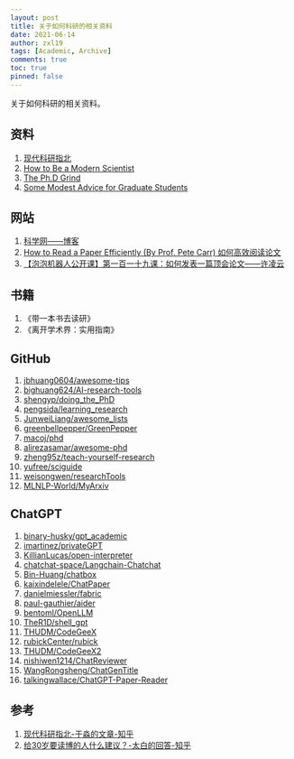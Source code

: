 ```yaml
---
layout: post
title: 关于如何科研的相关资料
date: 2021-06-14
author: zxl19
tags: [Academic, Archive]
comments: true
toc: true
pinned: false
---
```


关于如何科研的相关资料。

<!-- more -->

## 资料

1. [现代科研指北](https://yufree.github.io/sciguide/)
2. [How to Be a Modern Scientist](https://users.metu.edu.tr/ccandan/other/modern_scientist_preview_first_15_pages_Jan_2018.pdf)
3. [The Ph.D Grind](http://pgbovine.net/PhD-memoir/pguo-PhD-grind.pdf)
4. [Some Modest Advice for Graduate Students](https://www.researchgate.net/publication/255653424_SOME_MODEST_ADVICE_FOR_GRADUATE_STUDENTS)

## 网站

1. [科学网——博客](http://blog.sciencenet.cn/blog.php)
2. [How to Read a Paper Efficiently (By Prof. Pete Carr) 如何高效阅读论文](https://www.bilibili.com/video/BV14s411N76u)
3. [【泡泡机器人公开课】第一百一十九课：如何发表一篇顶会论文——许凌云](https://www.bilibili.com/video/BV1Pi4y1F7VG)

## 书籍

1. 《带一本书去读研》
2. 《离开学术界：实用指南》

## GitHub

1. [jbhuang0604/awesome-tips](https://github.com/jbhuang0604/awesome-tips)
2. [bighuang624/AI-research-tools](https://github.com/bighuang624/AI-research-tools)
3. [shengyp/doing_the_PhD](https://github.com/shengyp/doing_the_PhD)
4. [pengsida/learning_research](https://github.com/pengsida/learning_research)
5. [JunweiLiang/awesome_lists](https://github.com/JunweiLiang/awesome_lists)
6. [greenbellpepper/GreenPepper](https://github.com/greenbellpepper/GreenPepper)
7. [macoj/phd](https://github.com/macoj/phd)
8. [alirezasamar/awesome-phd](https://github.com/alirezasamar/awesome-phd)
9. [zheng95z/teach-yourself-research](https://github.com/zheng95z/teach-yourself-research)
10. [yufree/sciguide](https://github.com/yufree/sciguide)
11. [weisongwen/researchTools](https://github.com/weisongwen/researchTools)
12. [MLNLP-World/MyArxiv](https://github.com/MLNLP-World/MyArxiv)

## ChatGPT

1. [binary-husky/gpt_academic](https://github.com/binary-husky/gpt_academic)
2. [imartinez/privateGPT](https://github.com/imartinez/privateGPT)
3. [KillianLucas/open-interpreter](https://github.com/KillianLucas/open-interpreter)
4. [chatchat-space/Langchain-Chatchat](https://github.com/chatchat-space/Langchain-Chatchat)
5. [Bin-Huang/chatbox](https://github.com/Bin-Huang/chatbox)
6. [kaixindelele/ChatPaper](https://github.com/kaixindelele/ChatPaper)
7. [danielmiessler/fabric](https://github.com/danielmiessler/fabric)
8. [paul-gauthier/aider](https://github.com/paul-gauthier/aider)
9. [bentoml/OpenLLM](https://github.com/bentoml/OpenLLM)
10. [TheR1D/shell_gpt](https://github.com/TheR1D/shell_gpt)
11. [THUDM/CodeGeeX](https://github.com/THUDM/CodeGeeX)
12. [rubickCenter/rubick](https://github.com/rubickCenter/rubick)
13. [THUDM/CodeGeeX2](https://github.com/THUDM/CodeGeeX2)
14. [nishiwen1214/ChatReviewer](https://github.com/nishiwen1214/ChatReviewer)
15. [WangRongsheng/ChatGenTitle](https://github.com/WangRongsheng/ChatGenTitle)
16. [talkingwallace/ChatGPT-Paper-Reader](https://github.com/talkingwallace/ChatGPT-Paper-Reader)

## 参考

1. [现代科研指北-于淼的文章-知乎](https://zhuanlan.zhihu.com/p/305646861)
2. [给30岁要读博的人什么建议？-太白的回答-知乎](https://www.zhihu.com/question/321599275/answer/1728207632)
